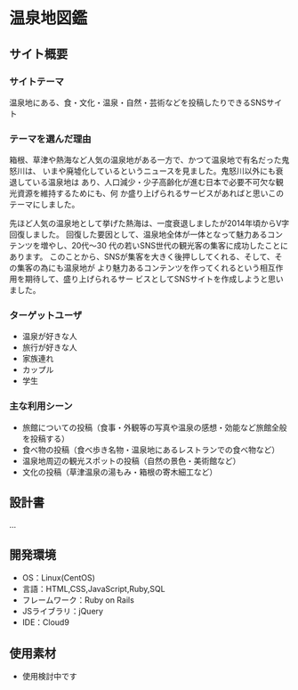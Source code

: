 # 温泉地図鑑

## サイト概要
### サイトテーマ
温泉地にある、食・文化・温泉・自然・芸術などを投稿したりできるSNSサイト


### テーマを選んだ理由
箱根、草津や熱海など人気の温泉地がある一方で、かつて温泉地で有名だった鬼怒川は、
いまや廃墟化しているというニュースを見ました。鬼怒川以外にも衰退している温泉地は
あり、人口減少・少子高齢化が進む日本で必要不可欠な観光資源を維持するためにも、何
か盛り上げられるサービスがあればと思いこのテーマにしました。

先ほど人気の温泉地として挙げた熱海は、一度衰退しましたが2014年頃からV字回復しました。
回復した要因として、温泉地全体が一体となって魅力あるコンテンツを増やし、20代～30
代の若いSNS世代の観光客の集客に成功したことにあります。
このことから、SNSが集客を大きく後押ししてくれる、そして、その集客の為にも温泉地が
より魅力あるコンテンツを作ってくれるという相互作用を期待して、盛り上げられるサー
ビスとしてSNSサイトを作成しようと思いました。


### ターゲットユーザ
- 温泉が好きな人
- 旅行が好きな人
- 家族連れ
- カップル
- 学生

### 主な利用シーン
- 旅館についての投稿（食事・外観等の写真や温泉の感想・効能など旅館全般を投稿する）
- 食べ物の投稿（食べ歩き名物・温泉地にあるレストランでの食べ物など）
- 温泉地周辺の観光スポットの投稿（自然の景色・美術館など）
- 文化の投稿（草津温泉の湯もみ・箱根の寄木細工など）

## 設計書
...

## 開発環境
- OS：Linux(CentOS)
- 言語：HTML,CSS,JavaScript,Ruby,SQL
- フレームワーク：Ruby on Rails
- JSライブラリ：jQuery
- IDE：Cloud9

## 使用素材
- 使用検討中です